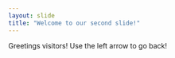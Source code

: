 ```yaml
---
layout: slide
title: "Welcome to our second slide!"
---
```

Greetings visitors!
Use the left arrow to go back!